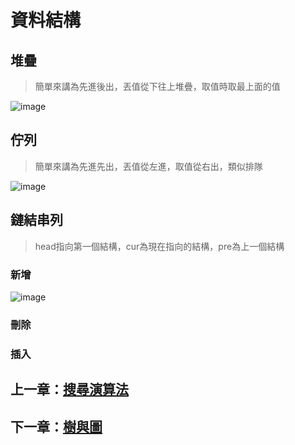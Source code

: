 # 資料結構



## 堆疊

> 簡單來講為先進後出，丟值從下往上堆疊，取值時取最上面的值

![image](https://github.com/xixa3333/algorithm/assets/128284090/04066d37-9e79-4c4e-ae14-bfdcadac9899)


## 佇列

> 簡單來講為先進先出，丟值從左進，取值從右出，類似排隊

![image](https://github.com/xixa3333/algorithm/assets/128284090/02d411c4-b547-4ebd-8b8b-a61ac4856a98)


## 鏈結串列
> head指向第一個結構，cur為現在指向的結構，pre為上一個結構
### 新增

![image](https://github.com/xixa3333/algorithm/assets/128284090/2580271f-24a7-463b-9bc6-6d808dc21bd7)

### 刪除



### 插入



## 上一章：[搜尋演算法](https://github.com/xixa3333/algorithm/blob/main/%E6%90%9C%E5%B0%8B%E6%BC%94%E7%AE%97%E6%B3%95.md)
## 下一章：[樹與圖]()

